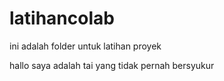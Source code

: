# latihancolab
ini adalah folder untuk latihan proyek 

hallo saya adalah tai yang tidak pernah bersyukur
